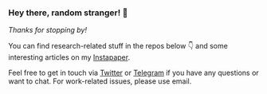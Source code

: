 ### Hey there, random stranger! 👋

*Thanks for stopping by!*

You can find research-related stuff in the repos below :point_down: and some interesting articles on my [Instapaper](https://www.instapaper.com/p/viridiano).

Feel free to get in touch via [Twitter](https://twitter.com/viridiano) or [Telegram](https://t.me/viridiano) if you have any questions or want to chat. For work-related issues, please use email.
